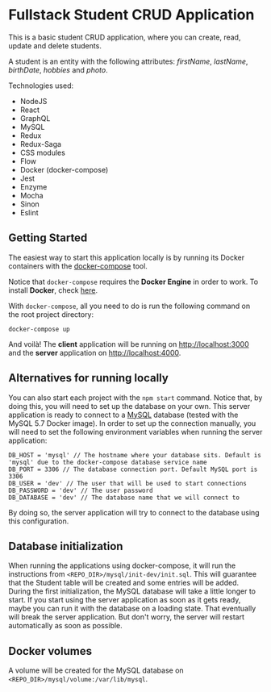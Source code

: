 # Fullstack Student CRUD Application

This is a basic student CRUD application, where you can create, read, update and delete students.

A student is an entity with the following attributes: *firstName*, *lastName*, *birthDate*, *hobbies* and *photo*.

Technologies used:
- NodeJS
- React
- GraphQL
- MySQL
- Redux
- Redux-Saga
- CSS modules
- Flow
- Docker (docker-compose)
- Jest
- Enzyme
- Mocha
- Sinon
- Eslint

## Getting Started

The easiest way to start this application locally is by running its Docker containers with the [docker-compose](https://docs.docker.com/compose/install/) tool.

Notice that `docker-compose` requires the **Docker Engine** in order to work. To install **Docker**, check [here](https://docs.docker.com/install/#server).

With `docker-compose`, all you need to do is run the following command on the root project directory:
```
docker-compose up
```

And voilà! The **client** application will be running on [http://localhost:3000](http://localhost:3000) and the **server** application on [http://localhost:4000](http://localhost:4000).

## Alternatives for running locally

You can also start each project with the `npm start` command. Notice that, by doing this, you will need to set up the database on your own. This server application is ready to connect to a [MySQL](https://www.mysql.com/) database (tested with the MySQL 5.7 Docker image). In order to set up the connection manually, you will need to set the following environment variables when running the server application:

```
DB_HOST = 'mysql' // The hostname where your database sits. Default is 'mysql' due to the docker-compose database service name
DB_PORT = 3306 // The database connection port. Default MySQL port is 3306
DB_USER = 'dev' // The user that will be used to start connections
DB_PASSWORD = 'dev' // The user password
DB_DATABASE = 'dev' // The database name that we will connect to
```

By doing so, the server application will try to connect to the database using this configuration.

## Database initialization

When running the applications using docker-compose, it will run the instructions from `<REPO_DIR>/mysql/init-dev/init.sql`. This will guarantee that the Student table will be created and some entries will be added. During the first initialization, the MySQL database will take a little longer to start. If you start using the server application as soon as it gets ready, maybe you can run it with the database on a loading state. That eventually will break the server application. But don't worry, the server will restart automatically as soon as possible.

## Docker volumes

A volume will be created for the MySQL database on `<REPO_DIR>/mysql/volume:/var/lib/mysql`.